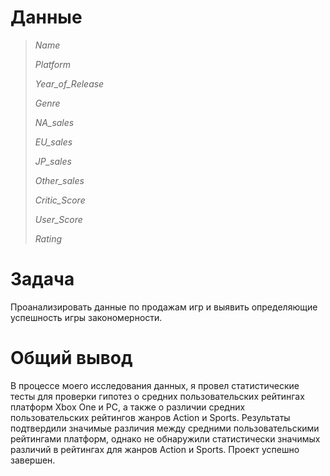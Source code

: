 # Данные

> *Name*
> 
> *Platform* 
> 
> *Year_of_Release* 
> 
> *Genre* 
> 
> *NA_sales* 
> 
> *EU_sales* 
> 
> *JP_sales* 
> 
> *Other_sales* 
> 
> *Critic_Score* 
> 
> *User_Score* 
> 
> *Rating* 

# Задача

Проанализировать данные по продажам игр и выявить определяющие успешность игры закономерности.

# Общий вывод

В процессе моего исследования данных, я провел статистические тесты для проверки гипотез о средних пользовательских рейтингах платформ Xbox One и PC, а также о различии средних пользовательских рейтингов жанров Action и Sports. Результаты подтвердили значимые различия между средними пользовательскими рейтингами платформ, однако не обнаружили статистически значимых различий в рейтингах для жанров Action и Sports. Проект успешно завершен.
